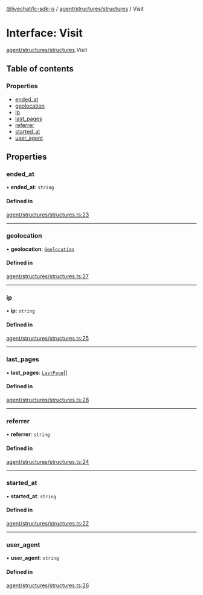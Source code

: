 [@livechat/lc-sdk-js](../README.md) / [agent/structures/structures](../modules/agent_structures_structures.md) / Visit

# Interface: Visit

[agent/structures/structures](../modules/agent_structures_structures.md).Visit

## Table of contents

### Properties

- [ended\_at](agent_structures_structures.Visit.md#ended_at)
- [geolocation](agent_structures_structures.Visit.md#geolocation)
- [ip](agent_structures_structures.Visit.md#ip)
- [last\_pages](agent_structures_structures.Visit.md#last_pages)
- [referrer](agent_structures_structures.Visit.md#referrer)
- [started\_at](agent_structures_structures.Visit.md#started_at)
- [user\_agent](agent_structures_structures.Visit.md#user_agent)

## Properties

### ended\_at

• **ended\_at**: `string`

#### Defined in

[agent/structures/structures.ts:23](https://github.com/livechat/lc-sdk-js/blob/8462be9/src/agent/structures/structures.ts#L23)

___

### geolocation

• **geolocation**: [`Geolocation`](agent_structures_structures.Geolocation.md)

#### Defined in

[agent/structures/structures.ts:27](https://github.com/livechat/lc-sdk-js/blob/8462be9/src/agent/structures/structures.ts#L27)

___

### ip

• **ip**: `string`

#### Defined in

[agent/structures/structures.ts:25](https://github.com/livechat/lc-sdk-js/blob/8462be9/src/agent/structures/structures.ts#L25)

___

### last\_pages

• **last\_pages**: [`LastPage`](agent_structures_structures.LastPage.md)[]

#### Defined in

[agent/structures/structures.ts:28](https://github.com/livechat/lc-sdk-js/blob/8462be9/src/agent/structures/structures.ts#L28)

___

### referrer

• **referrer**: `string`

#### Defined in

[agent/structures/structures.ts:24](https://github.com/livechat/lc-sdk-js/blob/8462be9/src/agent/structures/structures.ts#L24)

___

### started\_at

• **started\_at**: `string`

#### Defined in

[agent/structures/structures.ts:22](https://github.com/livechat/lc-sdk-js/blob/8462be9/src/agent/structures/structures.ts#L22)

___

### user\_agent

• **user\_agent**: `string`

#### Defined in

[agent/structures/structures.ts:26](https://github.com/livechat/lc-sdk-js/blob/8462be9/src/agent/structures/structures.ts#L26)
